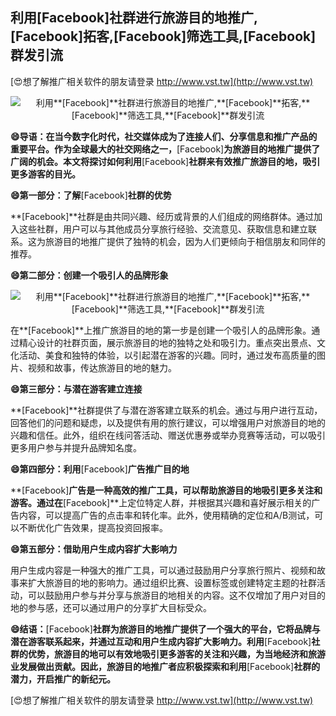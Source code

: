 ## **利用**[Facebook]**社群进行旅游目的地推广,**[Facebook]**拓客,**[Facebook]**筛选工具,**[Facebook]**群发引流**

[😍想了解推广相关软件的朋友请登录 http://www.vst.tw](http://www.vst.tw)

 <center><img src="https://vst.tw/MP4/tuiguang/png/6.png" alt="利用**[Facebook]**社群进行旅游目的地推广,**[Facebook]**拓客,**[Facebook]**筛选工具,**[Facebook]**群发引流"></center>

**😄导语：在当今数字化时代，社交媒体成为了连接人们、分享信息和推广产品的重要平台。作为全球最大的社交网络之一，**[Facebook]**为旅游目的地推广提供了广阔的机会。本文将探讨如何利用**[Facebook]**社群来有效推广旅游目的地，吸引更多游客的目光。**

**😄第一部分：了解**[Facebook]**社群的优势**

**[Facebook]**社群是由共同兴趣、经历或背景的人们组成的网络群体。通过加入这些社群，用户可以与其他成员分享旅行经验、交流意见、获取信息和建立联系。这为旅游目的地推广提供了独特的机会，因为人们更倾向于相信朋友和同伴的推荐。

**😄第二部分：创建一个吸引人的品牌形象**

 <center><img src="https://vst.tw/MP4/tuiguang/png/1.png" alt="利用**[Facebook]**社群进行旅游目的地推广,**[Facebook]**拓客,**[Facebook]**筛选工具,**[Facebook]**群发引流"></center>

在**[Facebook]**上推广旅游目的地的第一步是创建一个吸引人的品牌形象。通过精心设计的社群页面，展示旅游目的地的独特之处和吸引力。重点突出景点、文化活动、美食和独特的体验，以引起潜在游客的兴趣。同时，通过发布高质量的图片、视频和故事，传达旅游目的地的魅力。

**😄第三部分：与潜在游客建立连接**

**[Facebook]**社群提供了与潜在游客建立联系的机会。通过与用户进行互动，回答他们的问题和疑虑，以及提供有用的旅行建议，可以增强用户对旅游目的地的兴趣和信任。此外，组织在线问答活动、赠送优惠券或举办竞赛等活动，可以吸引更多用户参与并提升品牌知名度。

**😄第四部分：利用**[Facebook]**广告推广目的地**

**[Facebook]**广告是一种高效的推广工具，可以帮助旅游目的地吸引更多关注和游客。通过在**[Facebook]**上定位特定人群，并根据其兴趣和喜好展示相关的广告内容，可以提高广告的点击率和转化率。此外，使用精确的定位和A/B测试，可以不断优化广告效果，提高投资回报率。

**😄第五部分：借助用户生成内容扩大影响力**

用户生成内容是一种强大的推广工具，可以通过鼓励用户分享旅行照片、视频和故事来扩大旅游目的地的影响力。通过组织比赛、设置标签或创建特定主题的社群活动，可以鼓励用户参与并分享与旅游目的地相关的内容。这不仅增加了用户对目的地的参与感，还可以通过用户的分享扩大目标受众。

**😄结语：**[Facebook]**社群为旅游目的地推广提供了一个强大的平台，它将品牌与潜在游客联系起来，并通过互动和用户生成内容扩大影响力。利用**[Facebook]**社群的优势，旅游目的地可以有效地吸引更多游客的关注和兴趣，为当地经济和旅游业发展做出贡献。因此，旅游目的地推广者应积极探索和利用**[Facebook]**社群的潜力，开启推广的新纪元。**

[😍想了解推广相关软件的朋友请登录 http://www.vst.tw](http://www.vst.tw)



